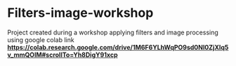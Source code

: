 # Filters-image-workshop
Project created during a workshop applying filters and image processing using google colab
link **https://colab.research.google.com/drive/1M6F6YLhWqPO9sd0NI0ZjXIq5v_mmQOlM#scrollTo=Yh8DigY91xcp**
